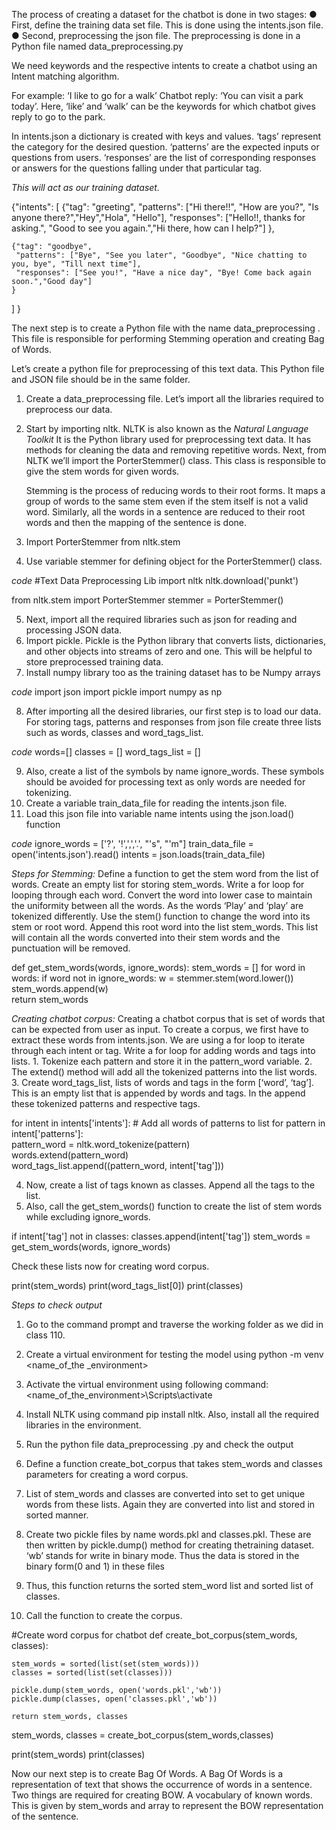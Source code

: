 The process of creating a dataset for the chatbot is done in two stages:
● First, define the training data set file. 
    This is done using the intents.json file.
● Second, preprocessing the json file. 
    The preprocessing is done in a Python file named data_preprocessing.py


We need keywords and the respective intents to create a chatbot using an Intent matching algorithm.


For example: 
    ‘I like to go for a walk’
Chatbot reply: 
    ‘You can visit a park today’.
Here, ‘like’ and ‘walk’ can be the keywords for which chatbot gives reply to go to the park.


In intents.json a dictionary is created with keys and values.
‘tags’ represent the category for the desired question.
‘patterns’ are the expected inputs or questions from users.
‘responses’ are the list of corresponding responses or answers for the questions falling under that particular tag.


*This will act as our training dataset.*

{"intents": [
    {"tag": "greeting",
     "patterns": ["Hi there!!", "How are you?", "Is anyone there?","Hey","Hola", "Hello"],
     "responses": ["Hello!!, thanks for asking.", "Good to see you again.","Hi there, how can I help?"]
    },
    
    {"tag": "goodbye",
     "patterns": ["Bye", "See you later", "Goodbye", "Nice chatting to you, bye", "Till next time"],
     "responses": ["See you!", "Have a nice day", "Bye! Come back again soon.","Good day"]             
    }
  ]
}


The next step is to create a Python file with the name data_preprocessing . 
This file is responsible for performing Stemming operation and creating Bag of Words.


Let’s create a python file for preprocessing of this text data.
This Python file and JSON file should be in the same folder.
1. Create a data_preprocessing file. 
    Let’s import all the libraries required to preprocess our data.

2. Start by importing nltk. 
    NLTK is also known as the *Natural Language Toolkit*
    It is the Python library used for preprocessing text data. 
    It has methods for cleaning the data and removing repetitive words.
    Next, from NLTK we’ll import the PorterStemmer() class.
    This class is responsible to give the stem words for given words.

    Stemming is the process of reducing words to their root forms. 
    It maps a group of words to the same stem even if the stem itself is not a valid word.
    Similarly, all the words in a sentence are reduced to their root words and then the mapping of the sentence is done.

3. Import PorterStemmer from nltk.stem
4. Use variable stemmer for defining object for the PorterStemmer() class.

*code*
#Text Data Preprocessing Lib
import nltk
nltk.download('punkt')

from nltk.stem import PorterStemmer
stemmer = PorterStemmer()



5. Next, import all the required libraries such as json for reading and processing JSON data.
6. Import pickle.
    Pickle is the Python library that converts lists, dictionaries, and other objects into streams of zero and one.
    This will be helpful to store preprocessed training data.
7. Install numpy library too as the training dataset has to be Numpy arrays

*code*
import json
import pickle
import numpy as np


8. After importing all the desired libraries, our first step is to load our data. 
    For storing tags, patterns and responses from json file create three lists such as words, classes and word_tags_list.

*code*
words=[]
classes = []
word_tags_list = []

9. Also, create a list of the symbols by name ignore_words. 
    These symbols should be avoided for processing text as only words are needed for tokenizing.
10. Create a variable train_data_file for reading the intents.json file.
11. Load this json file into variable name intents using the json.load() function

*code*
ignore_words = ['?', '!',',','.', "'s", "'m"]
train_data_file = open('intents.json').read()
intents = json.loads(train_data_file)

*Steps for Stemming:*
Define a function to get the stem word from the list of words.
Create an empty list for storing stem_words.
Write a for loop for looping through each word. 
Convert the word into lower case to maintain the uniformity between all the words. 
As the words ‘Play’ and ‘play’ are tokenized differently.
Use the stem() function to change the word into its stem or root word.
Append this root word into the list stem_words. 
This list will contain all the words converted into their stem words and the punctuation will be removed.


def get_stem_words(words, ignore_words):
    stem_words = []
    for word in words:
        if word not in ignore_words:
            w = stemmer.stem(word.lower())
            stem_words.append(w)  
    return stem_words


*Creating chatbot corpus:*
Creating a chatbot corpus that is set of words that can be expected from user as input. 
To create a corpus, we first have to extract these words from intents.json. 
We are using a for loop to iterate through each intent or tag.
Write a for loop for adding words and tags into lists.
    1. Tokenize each pattern and store it in the pattern_word variable.
    2. The extend() method will add all the tokenized patterns into the list words.
    3. Create word_tags_list, lists of words and tags in the form [‘word’, ‘tag’]. 
This is an empty list that is appended by words and tags. 
In the append these tokenized patterns and respective tags.


for intent in intents['intents']:
        # Add all words of patterns to list
        for pattern in intent['patterns']:            
            pattern_word = nltk.word_tokenize(pattern)            
            words.extend(pattern_word)                      
            word_tags_list.append((pattern_word, intent['tag']))


4. Now, create a list of tags known as classes. Append all the tags to the list.
5. Also, call the get_stem_words() function to create the list of stem words while excluding ignore_words.


if intent['tag'] not in classes:
            classes.append(intent['tag'])
            stem_words = get_stem_words(words, ignore_words)


Check these lists now for creating word corpus.

print(stem_words)
print(word_tags_list[0]) 
print(classes) 


*Steps to check output*
1. Go to the command prompt and traverse the working folder as we did in class 110.
2. Create a virtual environment for testing the model using 
    python -m venv <name_of_the _environment> 
3. Activate the virtual environment using following command:
    <name_of_the_environment>\Scripts\activate
4. Install NLTK using command pip install nltk. Also, install all the required libraries in the environment.
5. Run the python file data_preprocessing .py and check the output




1. Define a function create_bot_corpus that takes stem_words and classes parameters for creating a word corpus.
2. List of stem_words and classes are converted into set to get unique words from these lists. 
    Again they are converted into list and stored in sorted manner.
3. Create two pickle files by name words.pkl and classes.pkl. These are then written by pickle.dump() method for creating thetraining      dataset. ‘wb’ stands for write in binary mode. Thus the data is stored in the binary form(0 and 1) in these files

4. Thus, this function returns the sorted stem_word list and sorted list of classes.
5. Call the function to create the corpus.



#Create word corpus for chatbot
def create_bot_corpus(stem_words, classes):

    stem_words = sorted(list(set(stem_words)))
    classes = sorted(list(set(classes)))

    pickle.dump(stem_words, open('words.pkl','wb'))
    pickle.dump(classes, open('classes.pkl','wb'))

    return stem_words, classes




stem_words, classes = create_bot_corpus(stem_words,classes)  

print(stem_words)
print(classes)


Now our next step is to create Bag Of Words.
A Bag Of Words is a representation of text that shows the occurrence of words in a sentence.
Two things are required for creating BOW. 
A vocabulary of known words. 
This is given by stem_words and array to represent the BOW representation of the sentence.
